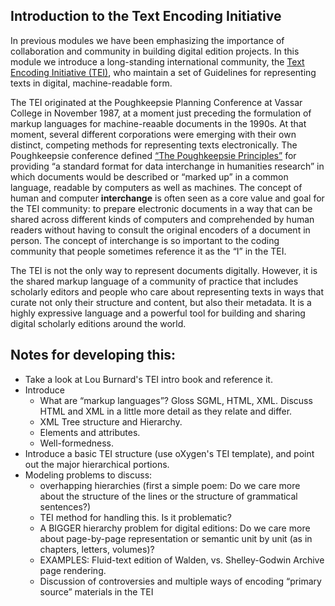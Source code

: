 ## Introduction to the Text Encoding Initiative 

In previous modules we have been emphasizing the importance of collaboration and community in building digital edition projects. In this module we introduce a long-standing international community, the [Text Encoding Initiative (TEI)](https://tei-c.org/), who maintain a set of Guidelines for representing texts in digital, machine-readable form. 

The TEI originated at the Poughkeepsie Planning Conference at Vassar College in November 1987, at a moment just preceding the formulation of markup languages for machine-reaable documents in the 1990s. At that moment, several different corporations were emerging with their own distinct, competing methods for representing texts electronically. The Poughkeepsie conference defined [“The Poughkeepsie Principles”](https://tei-c.org/Vault/ED/edp01.htm) for providing “a standard format for data interchange in humanities research” in which documents would be described or “marked up” in a common language, readable by computers as well as machines. The concept of human and computer **interchange** is often seen as a core value and goal for the TEI community: to prepare electronic documents in a way that can be shared across different kinds of computers and comprehended by human readers without having to consult the original encoders of a document in person. The concept of interchange is so important to the coding community that people sometimes reference it as the “I” in the TEI.  

The TEI is not the only way to represent documents digitally. However, it is the shared markup language of a community of practice that includes scholarly editors and people who care about representing texts in ways that curate not only their structure and content, but also their metadata. It is a highly expressive language and a powerful tool for building and sharing digital scholarly editions around the world.

## Notes for developing this: 
* Take a look at Lou Burnard's TEI intro book and reference it.
* Introduce 
     * What are “markup languages”? Gloss SGML, HTML, XML. Discuss HTML and XML in a little more detail as they relate and differ. 
     * XML Tree structure and Hierarchy. 
     * Elements and attributes. 
     * Well-formedness. 
* Introduce a basic TEI structure (use oXygen's TEI template), and point out the major hierarchical portions. 
* Modeling problems to discuss:
    * overhapping hierarchies (first a simple poem: Do we care more about the structure of the lines or the structure of grammatical sentences?)
    * TEI method for handling this. Is it problematic?
    * A BIGGER hierarchy problem for digital editions: Do we care more about page-by-page representation or semantic unit by unit (as in chapters, letters, volumes)? 
    * EXAMPLES: Fluid-text edition of Walden, vs. Shelley-Godwin Archive page rendering.
    * Discussion of controversies and multiple ways of encoding “primary source” materials in the TEI 



